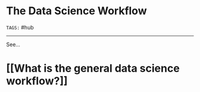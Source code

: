 # The Data Science Workflow
`TAGS:` #hub 

---
See...
# [[What is the general data science workflow?]]

